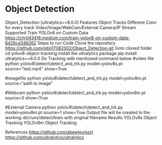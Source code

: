 # Object Detection

Object_Detection
[ultralytics==8.0.0]
Features
Object Tracks
Different Color for every track
Video/Image/WebCam/External Camera/IP Stream Supported
Train YOLOv8 on Custom Data
https://chr043416.medium.com/train-yolov8-on-custom-data-6d28cd348262
Steps to run Code
Clone the repository
https://github.com/nitin17082002/Object_Detection.git
Goto cloned folder
cd yolov8-object-tracking
Install the ultralytics package
pip install ultralytics==8.0.0
Do Tracking with mentioned command below
#video file
python yolo\v8\detect\detect_and_trk.py model=yolov8s.pt source="test.mp4" show=True

#imagefile
python yolo\v8\detect\detect_and_trk.py model=yolov8m.pt source="path to image"

#Webcam
python yolo\v8\detect\detect_and_trk.py model=yolov8m.pt source=0 show=True

#External Camera
python yolo\v8\detect\detect_and_trk.py model=yolov8m.pt source=1 show=True
Output file will be created in the working-dir/runs/detect/train with original filename
Results
YOLOv8s Object Tracking	YOLOv8m Object Tracking
	
References
https://github.com/abewley/sort
https://github.com/ultralytics/ultralytics
